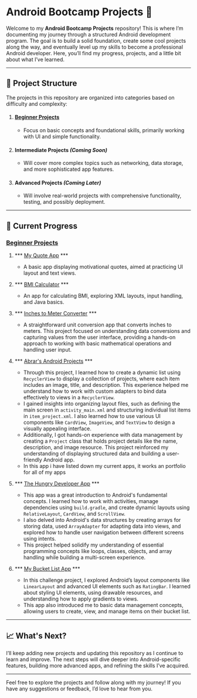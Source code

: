 # Android Bootcamp Projects 🚀

Welcome to my **Android Bootcamp Projects** repository! This is where I’m documenting my journey through a structured Android development program. The goal is to build a solid foundation, create some cool projects along the way, and eventually level up my skills to become a professional Android developer. Here, you’ll find my progress, projects, and a little bit about what I’ve learned.

---

## 📂 Project Structure

The projects in this repository are organized into categories based on difficulty and complexity:

1. #### [Beginner Projects](https://github.com/SahilplaySoftware/Android_Bootcamp_Projects/tree/8756525a2dec0749d6926141903ef7d5bda65758/I.%20Beginner_Projects)  
   - Focus on basic concepts and foundational skills, primarily working with UI and simple functionality.
2. #### Intermediate Projects *(Coming Soon)*  
   - Will cover more complex topics such as networking, data storage, and more sophisticated app features.
3. #### Advanced Projects *(Coming Later)*  
   - Will involve real-world projects with comprehensive functionality, testing, and possibly deployment.

---

## 🌱 Current Progress

### [Beginner Projects](https://github.com/SahilplaySoftware/Android_Bootcamp_Projects/tree/4d8f1acc50716af73fb3a8df0f9a36f8563755af/I.%20Beginner_Projects)
1. *** [My Quote App](https://github.com/SahilplaySoftware/Android_Bootcamp_Projects/tree/4d8f1acc50716af73fb3a8df0f9a36f8563755af/I.%20Beginner_Projects/1_My%20Quote%20App) ***  
   - A basic app displaying motivational quotes, aimed at practicing UI layout and text views.

2. *** [BMI Calculator](https://github.com/SahilplaySoftware/Android_Bootcamp_Projects/tree/4d8f1acc50716af73fb3a8df0f9a36f8563755af/I.%20Beginner_Projects/2_BMI%20Calculator) ***  
   - An app for calculating BMI, exploring XML layouts, input handling, and Java basics.
   
3. *** [Inches to Meter Converter](https://github.com/SahilplaySoftware/Android_Bootcamp_Projects/tree/4d8f1acc50716af73fb3a8df0f9a36f8563755af/I.%20Beginner_Projects/3_Inches%20To%20Meter%20Converter) *** 
   - A straightforward unit conversion app that converts inches to meters. This project focused on understanding data conversions and capturing values from the user interface, providing a hands-on approach to working with basic mathematical operations and handling user input.

4. *** [Abrar's Android Projects](https://github.com/SahilplaySoftware/Android_Bootcamp_Projects/tree/4d8f1acc50716af73fb3a8df0f9a36f8563755af/I.%20Beginner_Projects/4_Abrar's%20Android%20Projects) ***  
   - Through this project, I learned how to create a dynamic list using `RecyclerView` to display a collection of projects, where each item includes an image, title, and description. This experience helped me understand how to work with custom adapters to bind data effectively to views in a `RecyclerView`.
   - I gained insights into organizing layout files, such as defining the main screen in `activity_main.xml` and structuring individual list items in `item_project.xml`. I also learned how to use various UI components like `CardView`, `ImageView`, and `TextView` to design a visually appealing interface.
   - Additionally, I got hands-on experience with data management by creating a `Project` class that holds project details like the name, description, and image resource. This project reinforced my understanding of displaying structured data and building a user-friendly Android app.
   - In this app i have listed down my current apps, it works an portfolio for all of my apps

5. *** [The Hungry Developer App](https://github.com/SahilplaySoftware/Android_Bootcamp_Projects/tree/4d8f1acc50716af73fb3a8df0f9a36f8563755af/I.%20Beginner_Projects/5_The%20Hungry%20Developer%20App) *** 
   - This app was a great introduction to Android's fundamental concepts. I learned how to work with activities, manage dependencies using `build.gradle`, and create dynamic layouts using `RelativeLayout`, `CardView`, and `ScrollView`.
   - I also delved into Android's data structures by creating arrays for storing data, used `ArrayAdapter` for adapting data into views, and explored how to handle user navigation between different screens using intents.
   - This project helped solidify my understanding of essential programming concepts like loops, classes, objects, and array handling while building a multi-screen experience.

6. *** [My Bucket List App](https://github.com/SahilplaySoftware/Android_Bootcamp_Projects/tree/4d8f1acc50716af73fb3a8df0f9a36f8563755af/I.%20Beginner_Projects/6_My%20Bucket%20List%20App) ***  
   - In this challenge project, I explored Android’s layout components like `LinearLayout` and advanced UI elements such as `RatingBar`. I learned about styling UI elements, using drawable resources, and understanding how to apply gradients to views.
   - This app also introduced me to basic data management concepts, allowing users to create, view, and manage items on their bucket list.

---

## 📈 What's Next?

I’ll keep adding new projects and updating this repository as I continue to learn and improve. The next steps will dive deeper into Android-specific features, building more advanced apps, and refining the skills I’ve acquired.

---

Feel free to explore the projects and follow along with my journey! If you have any suggestions or feedback, I’d love to hear from you.